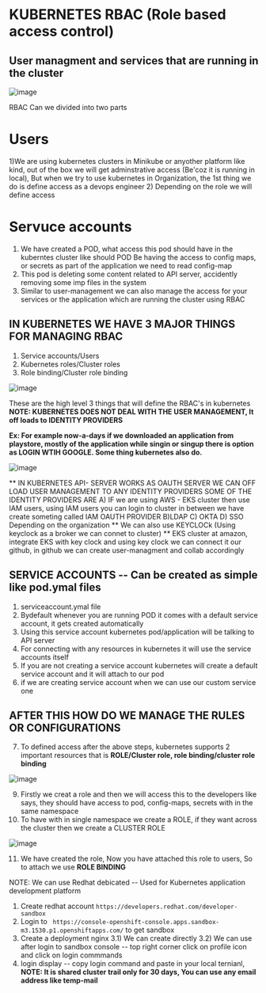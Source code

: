 # KUBERNETES RBAC (Role based access control)

User managment and services that are running in the cluster
--
![image](https://github.com/pavankumar0077/Devops-tools/assets/40380941/15611af7-a176-4483-8370-058d0a6ed40c)

RBAC Can we divided into two parts
# Users
1)We are using kubernetes clusters in Minikube or anyother platform like kind, out of the box
we will get adminstrative access (Be'coz it is running in local), But when we try to use kubernetes in
Organization, the 1st thing we do is define access as a devops engineer 
2) Depending on the role we will define access

# Servuce accounts
1) We have created a POD, what access this pod should have in the kuberntes cluster like should POD
Be having the access to config maps, or secrets as part of the application we need to read config-map
2) This pod is deleting some content related to API server, accidently removing some imp files in the
system
3) Similar to user-management we can also manage the access for your services or the application which
are running the cluster using RBAC
   
IN KUBERNETES WE HAVE 3 MAJOR THINGS FOR MANAGING RBAC
--
1) Service accounts/Users
2) Kubernetes roles/Cluster roles
3) Role binding/Cluster role binding

![image](https://github.com/pavankumar0077/Devops-tools/assets/40380941/92c7426c-ac37-4a85-a3f6-25dfe9a372c9)

These are the high level 3 things that will define the RBAC's in kubernetes
**NOTE: KUBERNETES DOES NOT DEAL WITH THE USER MANAGEMENT, It off loads to IDENTITY PROVIDERS**

**Ex: For example now-a-days if we downloaded an application from playstore, mostly of the application while
singin or singup there is option as LOGIN WTIH GOOGLE. Some thing kubernetes also do.**

![image](https://github.com/pavankumar0077/Devops-tools/assets/40380941/41df3871-94a1-4784-a3fd-a5122732999c)

** IN KUBERNETES API- SERVER WORKS AS OAUTH SERVER WE CAN OFF LOAD USER MANAGEMENT TO ANY IDENTITY PROVIDERS
SOME OF THE IDENTITY PROVIDERS ARE
A) IF we are using AWS - EKS cluster then use IAM users, using IAM users you can login to cluster in between we have
create someting called IAM OAUTH PROVIDER 
B)LDAP
C) OKTA
D) SSO 
Depending on the organization
** We can also use KEYCLOCk (Using keyclock as a broker we can connet to cluster)
** EKS cluster at amazon, integrate EKS with key clock and using key clock we can connect it our github, in github
we can create user-managment and collab accordingly

SERVICE ACCOUNTS -- Can be created as simple like pod.ymal files 
--
1) serviceaccount.ymal file
2) Bydefault whenever you are running POD it comes with a default service account, it gets created automatically
3) Using this service account kubernetes pod/application will be talking to API server
4) For connecting with any resources in kubernetes it will use the service accounts itself
5) If you are not creating a service account kubernetes will create a default service account and it will attach to our pod
6) if we are creating service account when we can use our custom service one

AFTER THIS HOW DO WE MANAGE THE RULES OR CONFIGURATIONS
--
7) To defined access after the above steps, kubernetes supports 2 important resources that is
**ROLE/Cluster role,
role binding/cluster role binding**

![image](https://github.com/pavankumar0077/Devops-tools/assets/40380941/8fb28520-7d86-48a5-8304-c2249b6b25a6)

9) Firstly we creat a role and then we will access this to the developers like says, they should have access to pod,
config-maps, secrets with in the same namespace
10) To have with in single namespace we create a ROLE, if they want across the cluster then we create a CLUSTER ROLE

![image](https://github.com/pavankumar0077/Devops-tools/assets/40380941/c5d7821c-da0d-4796-878d-d1a96a4198c5)

11) We have created the role, Now you have attached this role to users, So to attach we use **ROLE BINDING**

NOTE: We can use Redhat debicated --  Used for Kubernetes application development platform
1) Create redhat account ```https://developers.redhat.com/developer-sandbox```
2) Login to ``` https://console-openshift-console.apps.sandbox-m3.1530.p1.openshiftapps.com/``` to get sandbox
3) Create a deployment nginx 3.1) We can create directly 3.2) We can use after login to sandbox console -- top right corner click on profile icon and click on login commmands
4) login display -- copy login command and paste in your local ternianl, **NOTE: It is shared cluster trail only for 30 days, You can use any email address like temp-mail**
